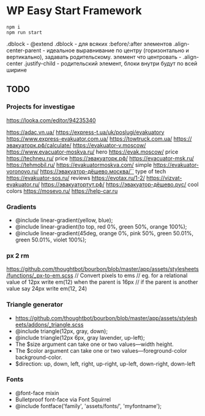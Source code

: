 # WP Easy Start Framework
```
npm i
npm run start
```


.dblock - @extend .dblock - для всяких :before/:after элементов
.align-center-parent - идеальное выравнивание по центру (горизонтально и вертикально), задавать родительскому. элемент что центровать - .align-center
.justify-child - родительский элемент, блоки внутри будут по всей ширине


## TODO
### Projects for investigae
https://looka.com/editor/94235340

<meta name="keywords" content="машина сломалась на дороге,  вскрытие машины, замена колеса, ремонт замка зажигания, подвоз топлива, запуск двигателя, прикурить, техпомощь">
<meta name="description" content="Помощь на дорогах 24/7! Звоните +79060300002 Мы Вам поможем! Диагностика Вашей машины,  запуск двигателя, замена колеса, подвоз топлива, ремонт замка зажигания, изготовление ключей, вскрытие Вашей машины. ">

https://adac.vn.ua/
https://express-t.ua/uk/poslugi/evakuatory
https://www.express-evakuator.com.ua/
https://towtruck.com.ua/
https://эвакуаторк.рф/calculate/
https://evakuator-v.moscow/
https://www.evacuator-moskva.ru/
hero https://evak.moscow/
price https://techneu.ru/
price https://эвакуаторк.рф/
https://evacuator-msk.ru/
https://tehmobil.ru/
https://evakuatormoskva.com/
simple https://evakuator-voronovo.ru/
https://эвакуатор-дёшево.москва/``
type of tech https://evakuator-sos.ru/
reviews https://evotax.ru/1-2/
https://vizvat-evakuator.ru/
https://эвакуатортут.рф/
https://эвакуатор-дёшево.рус/
cool colors https://mosevo.ru/
https://help-car.ru


### Gradients
  * @include linear-gradient(yellow, blue);
  * @include linear-gradient(to top, red 0%, green 50%, orange 100%);
  * @include linear-gradient(45deg, orange 0%, pink 50%, green 50.01%, green 50.01%, violet 100%);

### px 2 rm
https://github.com/thoughtbot/bourbon/blob/master/app/assets/stylesheets/functions/_px-to-em.scss
// Convert pixels to ems
// eg. for a relational value of 12px write em(12) when the parent is 16px
// if the parent is another value say 24px write em(12, 24)


### Triangle generator
 * https://github.com/thoughtbot/bourbon/blob/master/app/assets/stylesheets/addons/_triangle.scss
 * @include triangle(12px, gray, down);
 * @include triangle(12px 6px, gray lavender, up-left);
 * The $size argument can take one or two values—width height.
 * The $color argument can take one or two values—foreground-color background-color.
 * $direction: up, down, left, right, up-right, up-left, down-right, down-left


### Fonts
 * @font-face mixin
 * Bulletproof font-face via Font Squirrel
 * @include fontface('family', 'assets/fonts/', 'myfontname');
